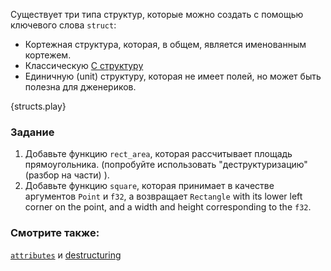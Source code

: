 Существует три типа структур, которые можно создать с помощью ключевого слова `struct`:

* Кортежная структура, которая, в общем, является именованным кортежем.
* Классическую [C структуру][c_struct]
* Единичную (unit) структуру, которая не имеет полей, но может быть полезна для дженериков.

{structs.play}

### Задание

1. Добавьте функцию `rect_area`, которая рассчитывает площадь прямоугольника. (попробуйте использовать "деструктуризацию" (разбор на части) ). 
2. Добавьте функцию `square`, которая принимает в качестве аргументов `Point` и `f32`, а возвращает `Rectangle` with its lower left corner on the point, and a width and height corresponding to the `f32`.

### Смотрите также:

[`attributes`][attributes] и [destructuring][destructuring]

[attributes]: /attribute.html
[c_struct]: http://en.wikipedia.org/wiki/Struct_(C_programming_language)
[destructuring]: /flow_control/match/destructuring.html
